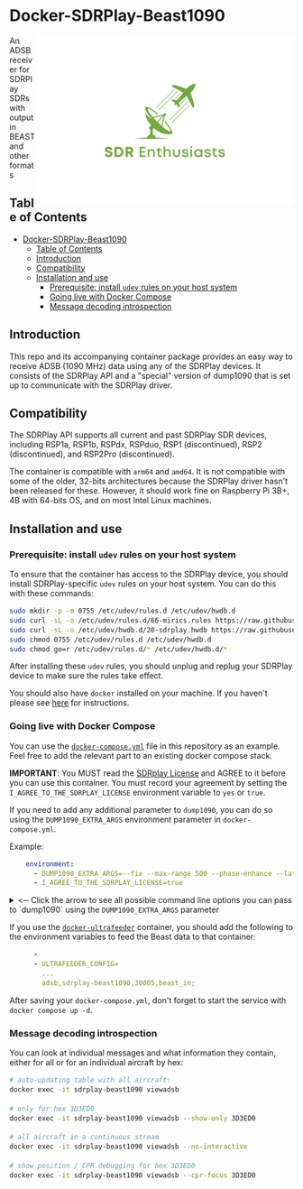 # Docker-SDRPlay-Beast1090

<img align="right" alt="SDR-Enthusiasts logo" src="https://raw.githubusercontent.com/sdr-enthusiasts/sdr-enthusiast-assets/main/SDR%20Enthusiasts.svg" height="300">

An ADSB receiver for SDRPlay SDRs with output in BEAST and other formats

## Table of Contents

- [Docker-SDRPlay-Beast1090](#docker-sdrplay-beast1090)
  - [Table of Contents](#table-of-contents)
  - [Introduction](#introduction)
  - [Compatibility](#compatibility)
  - [Installation and use](#installation-and-use)
    - [Prerequisite: install `udev` rules on your host system](#prerequisite-install-udev-rules-on-your-host-system)
    - [Going live with Docker Compose](#going-live-with-docker-compose)
    - [Message decoding introspection](#message-decoding-introspection)

## Introduction

This repo and its accompanying container package provides an easy way to receive ADSB (1090 MHz) data using any of the SDRPlay devices. It consists of the SDRPlay API and a "special" version of dump1090 that is set up to communicate with the SDRPlay driver.

## Compatibility

The SDRPlay API supports all current and past SDRPlay SDR devices, including RSP1a, RSP1b, RSPdx, RSPduo, RSP1 (discontinued), RSP2 (discontinued), and RSP2Pro (discontinued).

The container is compatible with `arm64` and `amd64`. It is not compatible with some of the older, 32-bits architectures because the SDRPlay driver hasn't been released for these. However, it should work fine on Raspberry Pi 3B+, 4B with 64-bits OS, and on most Intel Linux machines.

## Installation and use

### Prerequisite: install `udev` rules on your host system

To ensure that the container has access to the SDRPlay device, you should install SDRPlay-specific `udev` rules on your host system. You can do this with these commands:

```bash
sudo mkdir -p -m 0755 /etc/udev/rules.d /etc/udev/hwdb.d
sudo curl -sL -o /etc/udev/rules.d/66-mirics.rules https://raw.githubusercontent.com/sdr-enthusiasts/install-libsdrplay/main/66-mirics.rules
sudo curl -sL -o /etc/udev/hwdb.d/20-sdrplay.hwdb https://raw.githubusercontent.com/sdr-enthusiasts/install-libsdrplay/main/20-sdrplay.hwdb
sudo chmod 0755 /etc/udev/rules.d /etc/udev/hwdb.d
sudo chmod go=r /etc/udev/rules.d/* /etc/udev/hwdb.d/*
```

After installing these `udev` rules, you should unplug and replug your SDRPlay device to make sure the rules take effect.

You should also have `docker` installed on your machine. If you haven't please see [here](https://github.com/sdr-enthusiasts/docker-install) for instructions.

### Going live with Docker Compose

You can use the [`docker-compose.yml`](https://github.com/sdr-enthusiasts/docker-sdrplay-beast1090/blob/main/docker-compose.yml) file in this repository as an example. Feel free to add the relevant part to an existing docker compose stack.

**IMPORTANT**: You MUST read the [SDRplay License](https://github.com/sdr-enthusiasts/docker-sdrplay-beast1090/blob/main/LICENSE-SDRplay) and AGREE to it before you can use this container. You must record your agreement by setting the `I_AGREE_TO_THE_SDRPLAY_LICENSE` environment variable to `yes` or `true`.  

If you need to add any additional parameter to `dump1090`, you can do so using the `DUMP1090_EXTRA_ARGS` environment parameter in `docker-compose.yml`.

Example:

```yaml
    environment:
      - DUMP1090_EXTRA_ARGS=--fix --max-range 500 --phase-enhance --lat ${FEEDER_LAT} --lon ${FEEDER_LONG} --adsbMode 1
      - I_AGREE_TO_THE_SDRPLAY_LICENSE=true
```

<details>
  <summary>&lt;&dash;&dash; Click the arrow to see all possible command line options you can pass to `dump1090` using the <code>DUMP1090_EXTRA_ARGS</code> parameter</summary>

```text
-------------------------------------------------------------------------------
| dump1090 ModeS Receiver     dump1090-mutability dump1090_mutability_sdrplay |
-------------------------------------------------------------------------------
--device-index <index>     Select RTL device (default: 0)
--dev-sdrplay              use RSP device instead of RTL device (default: RTL).
--ifMode                   IF Mode (0: ZIF, 1: LIF) (default: 0).
--bwMode                   BW Mode (0: 1.536MHz, 1: 5MHz) (default: 1).
--gain <db>                Set gain (default: max gain. Use -10 for auto-gain)
--enable-agc               Enable the Automatic Gain Control (default: RTL:off, RSP:on)
--freq <hz>                Set frequency (default: 1090 Mhz)
--ifile <filename>         Read data from file (use '-' for stdin)
--iformat <format>         Sample format for --ifile: UC8 (default), SC16, SC16int, or SC16Q11
--throttle                 When reading from a file, play back in realtime, not at max speed
--interactive              Interactive mode refreshing data on screen. Implies --throttle
--interactive-rows <num>   Max number of rows in interactive mode (default: 15)
--interactive-ttl <sec>    Remove from list if idle for <sec> (default: 60)
--interactive-rtl1090      Display flight table in RTL1090 format
--raw                      Show only messages hex values
--net                      Enable networking
--modeac                   Enable decoding of SSR Modes 3/A & 3/C
--net-only                 Enable just networking, no SDR device or file used
--net-bind-address <ip>    IP address to bind to (default: Any; Use 127.0.0.1 for private)
--net-http-port <ports>    HTTP server ports (default: 8080)
--net-ri-port <ports>      TCP raw input listen ports  (default: 30001)
--net-ro-port <ports>      TCP raw output listen ports (default: 30002)
--net-sbs-port <ports>     TCP BaseStation output listen ports (default: 30003)
--net-bi-port <ports>      TCP Beast input listen ports  (default: 30004,30104)
--net-bo-port <ports>      TCP Beast output listen ports (default: 30005)
--net-ro-size <size>       TCP output minimum size (default: 0)
--net-ro-interval <rate>   TCP output memory flush rate in seconds (default: 0)
--net-heartbeat <rate>     TCP heartbeat rate in seconds (default: 60 sec; 0 to disable)
--net-buffer <n>           TCP buffer size 64Kb * (2^n) (default: n=0, 64Kb)
--net-verbatim             Do not apply CRC corrections to messages we forward; send unchanged
--forward-mlat             Allow forwarding of received mlat results to output ports
--lat <latitude>           Reference/receiver latitude for surface posn (opt)
--lon <longitude>          Reference/receiver longitude for surface posn (opt)
--max-range <distance>     Absolute maximum range for position decoding (in nm, default: 300)
--fix                      Enable single-bits error correction using CRC
--no-fix                   Disable single-bits error correction using CRC
--no-crc-check             Disable messages with broken CRC (discouraged)
--phase-enhance            Enable phase enhancement
--mlat                     display raw messages in Beast ascii mode
--stats                    With --ifile print stats at exit. No other output
--stats-range              Collect/show range histogram
--stats-every <seconds>    Show and reset stats every <seconds> seconds
--onlyaddr                 Show only ICAO addresses (testing purposes)
--metric                   Use metric units (meters, km/h, ...)
--hae                      Show altitudes as HAE (with H suffix) when available
--snip <level>             Strip IQ file removing samples < level
--debug <flags>            Debug mode (verbose), see README for details
--quiet                    Disable output to stdout. Use for daemon applications
--show-only <addr>         Show only messages from the given ICAO on stdout
--ppm <error>              Set receiver error in parts per million (default 0)
--html-dir <dir>           Use <dir> as base directory for the internal HTTP server. Defaults to ./public_html
--write-json <dir>         Periodically write json output to <dir> (for serving by a separate webserver)
--write-json-every <t>     Write json output every t seconds (default 1)
--json-location-accuracy   <n>  Accuracy of receiver location in json metadata: 0=no location, 1=approximate, 2=exact
--oversample               Use the 2.4MHz(RTL) / 8MHz(RSP) demodulator
--dcfilter                 Apply a 1Hz DC filter to input data (requires lots more CPU)
--measure-noise            Measure noise power (requires slightly more CPU)
--rsp-device-serNo <serNo> Used to select between multiple devices when more than one RSP device is present
--rsp2-antenna-portA       Select Antenna Port A on RSP2 (default Antenna Port B)
--rspdx-antenna-portA      Select Antenna Port A on RSPdx (default Antenna Port B)
--rspduo-tuner1            Select Tuner 1 on RSPduo (default Tuner 2 if Master or Single Tuner)
--rspduo-single            Use Single Tuner mode for RSPduo if available (default Master/Slave mode)
--adsbMode                 Set SDRplay ADSB mode (default 1 for ZIF and 2 for LIF)
--enable-biasT             Enable BiasT network on RSP2/RSPdx Antenna Port B or RSP1A or RSPduo Tuner 2
--disable-broadcast-notch  Disable Broadcast notch filter (RSP1A/RSP2/RSPdx/RSPduo)
--disable-dab-notch        Disable DAB notch filter (RSP1A/RSPdx/RSPduo)
--help                     Show this help

ADSB Modes 0 = ADSB_DECIMATION, 1 = ADSB_NO_DECIMATION_LOWPASS, 2 = ADSB_NO_DECIMATION_BANDPASS_2MHZ
           3 = ADSB_NO_DECIMATION_BANDPASS_3MHZ

Debug mode flags: d = Log frames decoded with errors
                  D = Log frames decoded with zero errors
                  c = Log frames with bad CRC
                  C = Log frames with good CRC
                  p = Log frames with bad preamble
                  n = Log network debugging info
                  j = Log frames to frames.js, loadable by debug.html
```

</details>

If you use the [`docker-ultrafeeder`](https://github.com/sdr-enthusiasts/docker-adsb-ultrafeeder) container, you should add the following to the environment variables to feed the Beast data to that container:

```yaml
      - 
      - ULTRAFEEDER_CONFIG=
        ...
        adsb,sdrplay-beast1090,30005,beast_in;
```

After saving your `docker-compose.yml`, don't forget to start the service with `docker compose up -d`.

### Message decoding introspection

You can look at individual messages and what information they contain, either for all or for an individual aircraft by hex:

```bash
# auto-updating table with all aircraft:
docker exec -it sdrplay-beast1090 viewadsb

# only for hex 3D3ED0
docker exec -it sdrplay-beast1090 viewadsb --show-only 3D3ED0

# all aircraft in a continuous stream
docker exec -it sdrplay-beast1090 viewadsb --no-interactive

# show position / CPR debugging for hex 3D3ED0
docker exec -it sdrplay-beast1090 viewadsb --cpr-focus 3D3ED0
```
